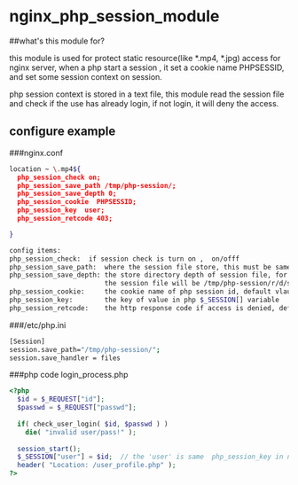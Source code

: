 # nginx_php_session_module

##what's this module for?

this module is used for protect static resource(like *.mp4, *.jpg) access for nginx server, 
when a php start a session , it set a cookie name PHPSESSID, and set some session context on session.


php session context is stored in a text file, this module read the session file and check if the use has
already login, if not login, it will deny the access.

## configure example

###nginx.conf
```bash
location ~ \.mp4${
  php_session_check on;
  php_session_save_path /tmp/php-session/;
  php_session_save_depth 0;
  php_session_cookie  PHPSESSID;
  php_session_key  user;
  php_session_retcode 403;

}

config items:
php_session_check:  if session check is turn on ,  on/offf
php_session_save_path:  where the session file store, this must be same as session.save_path in /etc/php.ini
php_session_save_depth: the store directory depth of session file, for example , if session id is rdeoraoarehl5jd91morivgn66,
                        the session file will be /tmp/php-session/r/d/sess_rdeoraoarehl5jd91morivgn66, default value is 0.
php_session_cookie:     the cookie name of php session id, default vlaue is "PHPSESSID"
php_session_key:        the key of value in php $_SESSION[] variable
php_session_retcode:    the http response code if access is denied, default is 403;
```
###/etc/php.ini
```bash
[Session]
session.save_path="/tmp/php-session/";
session.save_handler = files
```

###php code
login_process.php
```php
<?php
  $id = $_REQUEST["id"];
  $passwd = $_REQUEST["passwd"];
  
  if( check_user_login( $id, $passwd ) )
    die( "invalid user/pass!" );
  
  session_start();
  $_SESSION["user"] = $id;  // the 'user' is same  php_session_key in nginx.conf
  header( "Location: /user_profile.php" );
?>
```
